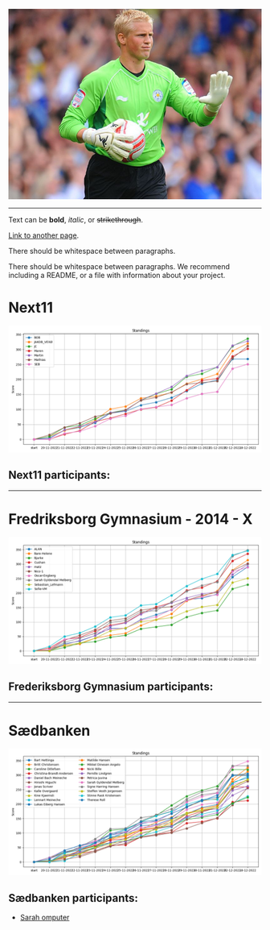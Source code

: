 ![Kasper](https://github.com/ChristianBangGribsvad/em_spillet.github.io/blob/master/assets/images/Kasper-Schmeichel-Leicester-City.jpg?raw=true)

-------------------------------

Text can be **bold**, _italic_, or ~~strikethrough~~.

[Link to another page](./another-page.html).

There should be whitespace between paragraphs.

There should be whitespace between paragraphs. We recommend including a README, or a file with information about your project.

# Next11

![next11](https://github.com/ChristianBangGribsvad/em_spillet.github.io/blob/master/assets/images/lines_NEXT11.png?raw=true)

## Next11 participants:
-----------

# Fredriksborg Gymnasium - 2014 - X

![friends](https://github.com/ChristianBangGribsvad/em_spillet.github.io/blob/master/assets/images/lines_GYM.png?raw=true)

## Frederiksborg Gymnasium participants:
-----------

# Sædbanken

![sædbanken](https://github.com/ChristianBangGribsvad/em_spillet.github.io/blob/master/assets/images/lines_ESB.png?raw=true)

## Sædbanken participants:
- [Sarah omputer](./pages/Sarah_omputer.md)

